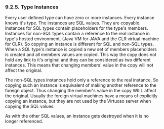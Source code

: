 <div id="udttypeinstances" class="section">

<div class="titlepage">

<div>

<div>

### 9.2.5. Type Instances

</div>

</div>

</div>

Every user defined type can have zero or more instances. Every instance
knows it's type. The instances are SQL values. They are copyable.
Instances for SQL types contain placeholders for the type's members.
Instances for non-SQL types contain a reference to the real instance in
type's hosted environment. (Java VM for JAVA and the CLR virtual machine
for CLR). So copying an instance is different for SQL and non-SQL types.
When a SQL type's instance is copied a new set of members placeholders
is created and all members values are copied. This way the copy does not
hold any link to it's original and they can be considered as two
different instances. This means that changing members' value in the copy
will not affect the original.

The non-SQL types instances hold only a reference to the real instance.
So copying such an instance is equivalent of making another reference to
the foreign object. Thus changing the member's value in the copy WILL
affect the original. Usually the foreign virtual machines have a means
of explicitly copying an instance, but they are not used by the Virtuoso
server when copying the SQL values.

As with the other SQL values, an instance gets destroyed when it is no
longer referenced.

</div>

